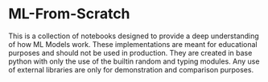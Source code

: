 # ML-From-Scratch
This is a collection of notebooks designed to provide a deep understanding of how ML Models work. These implementations are meant for educational purposes and should not be used in production. They are created in base python with only the use of the builtin random and typing modules. Any use of external libraries are only for demonstration and comparison purposes.